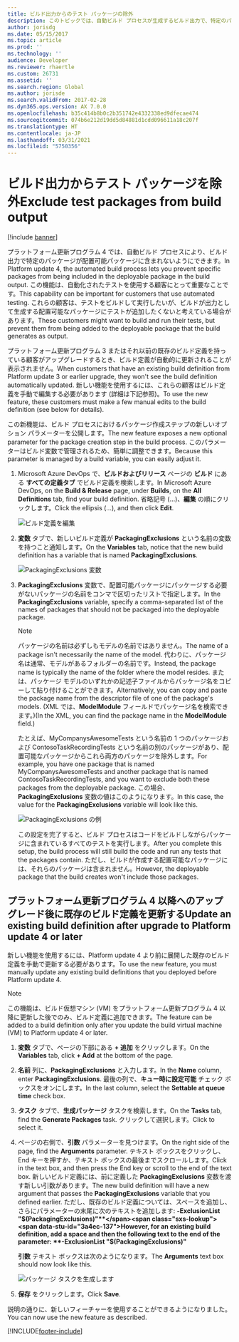 ```yaml
---
title: ビルド出力からのテスト パッケージの除外
description: このトピックでは、自動ビルド プロセスが生成するビルド出力で、特定のパッケージがパッケージに含まれないようにする方法について説明します。
author: jorisdg
ms.date: 05/15/2017
ms.topic: article
ms.prod: ''
ms.technology: ''
audience: Developer
ms.reviewer: rhaertle
ms.custom: 26731
ms.assetid: ''
ms.search.region: Global
ms.author: jorisde
ms.search.validFrom: 2017-02-28
ms.dyn365.ops.version: AX 7.0.0
ms.openlocfilehash: b35c414b8b0c2b351742e4332338ed9dfecae474
ms.sourcegitcommit: 074b6e212d19dd5d84881d1cdd096611a18c207f
ms.translationtype: HT
ms.contentlocale: ja-JP
ms.lasthandoff: 03/31/2021
ms.locfileid: "5750356"
---
```

# <a name="exclude-test-packages-from-build-output"></a><span data-ttu-id="3a4ec-103">ビルド出力からテスト パッケージを除外</span><span class="sxs-lookup"><span data-stu-id="3a4ec-103">Exclude test packages from build output</span></span>

[!include [banner](../includes/banner.md)]

<span data-ttu-id="3a4ec-104">プラットフォーム更新プログラム 4 では、自動ビルド プロセスにより、ビルド出力で特定のパッケージが配置可能パッケージに含まれないようにできます。</span><span class="sxs-lookup"><span data-stu-id="3a4ec-104">In Platform update 4, the automated build process lets you prevent specific packages from being included in the deployable package in the build output.</span></span> <span data-ttu-id="3a4ec-105">この機能は、自動化されたテストを使用する顧客にとって重要なことです。</span><span class="sxs-lookup"><span data-stu-id="3a4ec-105">This capability can be important for customers that use automated testing.</span></span> <span data-ttu-id="3a4ec-106">これらの顧客は、テストをビルドして実行したいが、ビルドが出力として生成する配置可能なパッケージにテストが追加したくないと考えている場合があります。</span><span class="sxs-lookup"><span data-stu-id="3a4ec-106">These customers might want to build and run their tests, but prevent them from being added to the deployable package that the build generates as output.</span></span>

<span data-ttu-id="3a4ec-107">プラットフォーム更新プログラム 3 またはそれ以前の既存のビルド定義を持っている顧客がアップグレードするとき、ビルド定義が自動的に更新されることが表示されません。</span><span class="sxs-lookup"><span data-stu-id="3a4ec-107">When customers that have an existing build definition from Platform update 3 or earlier upgrade, they won't see the build definition automatically updated.</span></span> <span data-ttu-id="3a4ec-108">新しい機能を使用するには、これらの顧客はビルド定義を手動で編集する必要があります (詳細は下記参照)。</span><span class="sxs-lookup"><span data-stu-id="3a4ec-108">To use the new feature, these customers must make a few manual edits to the build definition (see below for details).</span></span> 

<span data-ttu-id="3a4ec-109">この新機能は、ビルド プロセスにおけるパッケージ作成ステップの新しいオプション パラメーターを公開します。</span><span class="sxs-lookup"><span data-stu-id="3a4ec-109">The new feature exposes a new optional parameter for the package creation step in the build process.</span></span> <span data-ttu-id="3a4ec-110">このパラメーターはビルド変数で管理されるため、簡単に調整できます。</span><span class="sxs-lookup"><span data-stu-id="3a4ec-110">Because this parameter is managed by a build variable, you can easily adjust it.</span></span>

1. <span data-ttu-id="3a4ec-111">Microsoft Azure DevOps で、**ビルドおよびリリース** ページの **ビルド** にある **すべての定義タブ** でビルド定義を検索します。</span><span class="sxs-lookup"><span data-stu-id="3a4ec-111">In Microsoft Azure DevOps, on the **Build & Release** page, under **Builds**, on the **All Definitions** tab, find your build definition.</span></span> <span data-ttu-id="3a4ec-112">省略記号 (...)、**編集** の順にクリックします。</span><span class="sxs-lookup"><span data-stu-id="3a4ec-112">Click the ellipsis (…), and then click **Edit**.</span></span>

    ![ビルド定義を編集](media/builddef_edit.png)

1. <span data-ttu-id="3a4ec-114">**変数** タブで、新しいビルド定義が **PackagingExclusions** という名前の変数を持つこと通知します。</span><span class="sxs-lookup"><span data-stu-id="3a4ec-114">On the **Variables** tab, notice that the new build definition has a variable that is named **PackagingExclusions**.</span></span>

    ![PackagingExclusions 変数](media/builddef_packexclvariable.png)

1. <span data-ttu-id="3a4ec-116">**PackagingExclusions** 変数で、配置可能パッケージにパッケージする必要がないパッケージの名前をコンマで区切ったリストで指定します。</span><span class="sxs-lookup"><span data-stu-id="3a4ec-116">In the **PackagingExclusions** variable, specify a comma-separated list of the names of packages that should not be packaged into the deployable package.</span></span>

    > [!NOTE]
    > <span data-ttu-id="3a4ec-117">パッケージの名前は必ずしもモデルの名前ではありません。</span><span class="sxs-lookup"><span data-stu-id="3a4ec-117">The name of a package isn't necessarily the name of the model.</span></span> <span data-ttu-id="3a4ec-118">代わりに、パッケージ名は通常、モデルがあるフォルダーの名前です。</span><span class="sxs-lookup"><span data-stu-id="3a4ec-118">Instead, the package name is typically the name of the folder where the model resides.</span></span> <span data-ttu-id="3a4ec-119">または、パッケージ モデルのいずれかの記述子ファイルからパッケージ名をコピーして貼り付けることができます。</span><span class="sxs-lookup"><span data-stu-id="3a4ec-119">Alternatively, you can copy and paste the package name from the descriptor file of one of the package's models.</span></span> <span data-ttu-id="3a4ec-120">(XML では、**ModelModule** フィールドでパッケージ名を検索できます。)</span><span class="sxs-lookup"><span data-stu-id="3a4ec-120">(In the XML, you can find the package name in the **ModelModule** field.)</span></span>

    <span data-ttu-id="3a4ec-121">たとえば、MyCompanysAwesomeTests という名前の 1 つのパッケージおよび ContosoTaskRecordingTests という名前の別のパッケージがあり、配置可能なパッケージからこれら両方のパッケージを除外します。</span><span class="sxs-lookup"><span data-stu-id="3a4ec-121">For example, you have one package that is named MyCompanysAwesomeTests and another package that is named ContosoTaskRecordingTests, and you want to exclude both these packages from the deployable package.</span></span> <span data-ttu-id="3a4ec-122">この場合、**PackagingExclusions** 変数の値はこのようになります。</span><span class="sxs-lookup"><span data-stu-id="3a4ec-122">In this case, the value for the **PackagingExclusions** variable will look like this.</span></span>

    ![PackagingExclusions の例](media/builddef_packexclexample.png)

    <span data-ttu-id="3a4ec-124">この設定を完了すると、ビルド プロセスはコードをビルドしながらパッケージに含まれているすべてのテストを実行します。</span><span class="sxs-lookup"><span data-stu-id="3a4ec-124">After you complete this setup, the build process will still build the code and run any tests that the packages contain.</span></span> <span data-ttu-id="3a4ec-125">ただし、ビルドが作成する配置可能なパッケージには、それらのパッケージは含まれません。</span><span class="sxs-lookup"><span data-stu-id="3a4ec-125">However, the deployable package that the build creates won't include those packages.</span></span>

## <a name="update-an-existing-build-definition-after-upgrade-to-platform-update-4-or-later"></a><span data-ttu-id="3a4ec-126">プラットフォーム更新プログラム 4 以降へのアップグレード後に既存のビルド定義を更新する</span><span class="sxs-lookup"><span data-stu-id="3a4ec-126">Update an existing build definition after upgrade to Platform update 4 or later</span></span>

<span data-ttu-id="3a4ec-127">新しい機能を使用するには、Platform update 4 より前に展開した既存のビルド定義を手動で更新する必要があります。</span><span class="sxs-lookup"><span data-stu-id="3a4ec-127">To use the new feature, you must manually update any existing build definitions that you deployed before Platform update 4.</span></span>

> [!NOTE]
> <span data-ttu-id="3a4ec-128">この機能は、ビルド仮想マシン (VM) をプラットフォーム更新プログラム 4 以降に更新した後でのみ、ビルド定義に追加できます。</span><span class="sxs-lookup"><span data-stu-id="3a4ec-128">The feature can be added to a build definition only after you update the build virtual machine (VM) to Platform update 4 or later.</span></span>

1. <span data-ttu-id="3a4ec-129">**変数** タブで、ページの下部にある **+ 追加** をクリックします。</span><span class="sxs-lookup"><span data-stu-id="3a4ec-129">On the **Variables** tab, click **+ Add** at the bottom of the page.</span></span>
1. <span data-ttu-id="3a4ec-130">**名前** 列に、**PackagingExclusions** と入力します。</span><span class="sxs-lookup"><span data-stu-id="3a4ec-130">In the **Name** column, enter **PackagingExclusions**.</span></span> <span data-ttu-id="3a4ec-131">最後の列で、**キュー時に設定可能** チェック ボックスをオンにします。</span><span class="sxs-lookup"><span data-stu-id="3a4ec-131">In the last column, select the **Settable at queue time** check box.</span></span>
1. <span data-ttu-id="3a4ec-132">**タスク** タブで、**生成パッケージ** タスクを検索します。</span><span class="sxs-lookup"><span data-stu-id="3a4ec-132">On the **Tasks** tab, find the **Generate Packages** task.</span></span> <span data-ttu-id="3a4ec-133">クリックして選択します。</span><span class="sxs-lookup"><span data-stu-id="3a4ec-133">Click to select it.</span></span>
1. <span data-ttu-id="3a4ec-134">ページの右側で、**引数** パラメーターを見つけます。</span><span class="sxs-lookup"><span data-stu-id="3a4ec-134">On the right side of the page, find the **Arguments** parameter.</span></span> <span data-ttu-id="3a4ec-135">テキスト ボックスをクリックし、End キーを押すか、テキスト ボックスの最後までスクロールします。</span><span class="sxs-lookup"><span data-stu-id="3a4ec-135">Click in the text box, and then press the End key or scroll to the end of the text box.</span></span> <span data-ttu-id="3a4ec-136">新しいビルド定義には、前に定義した **PackagingExclusions** 変数を渡す新しい引数があります。</span><span class="sxs-lookup"><span data-stu-id="3a4ec-136">The new build definition will have a new argument that passes the **PackagingExclusions** variable that you defined earlier.</span></span> <span data-ttu-id="3a4ec-137">ただし、既存のビルド定義については、スペースを追加し、さらにパラメーターの末尾に次のテキストを追加します: **-ExclusionList "$(PackagingExclusions)"**</span><span class="sxs-lookup"><span data-stu-id="3a4ec-137">However, for an existing build definition, add a space and then the following text to the end of the parameter: **-ExclusionList "$(PackagingExclusions)"**</span></span>

    <span data-ttu-id="3a4ec-138">**引数** テキスト ボックスは次のようになります。</span><span class="sxs-lookup"><span data-stu-id="3a4ec-138">The **Arguments** text box should now look like this.</span></span>

    ![パッケージ タスクを生成します](media/builddef_generatepack.png)

1. <span data-ttu-id="3a4ec-140">**保存** をクリックします。</span><span class="sxs-lookup"><span data-stu-id="3a4ec-140">Click **Save**.</span></span>

<span data-ttu-id="3a4ec-141">説明の通りに、新しいフィーチャーを使用することができるようになりました。</span><span class="sxs-lookup"><span data-stu-id="3a4ec-141">You can now use the new feature as described.</span></span>


[!INCLUDE[footer-include](../../../includes/footer-banner.md)]